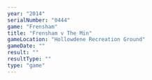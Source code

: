 ```yaml
---
year: "2014"
serialNumber: "0444" 
game: "Frensham"
title: "Frensham v The Min"
gameLocation: "Hollowdene Recreation Ground"
gameDate: ""
result: ""
resultType: ""
type: "game"
---
```

